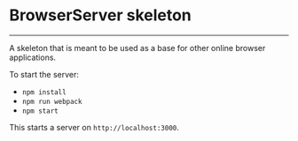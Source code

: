 # BrowserServer skeleton
---

A skeleton that is meant to be used as a base for other online browser applications.

To start the server:
- `npm install`
- `npm run webpack`
- `npm start`

This starts a server on `http://localhost:3000`.
